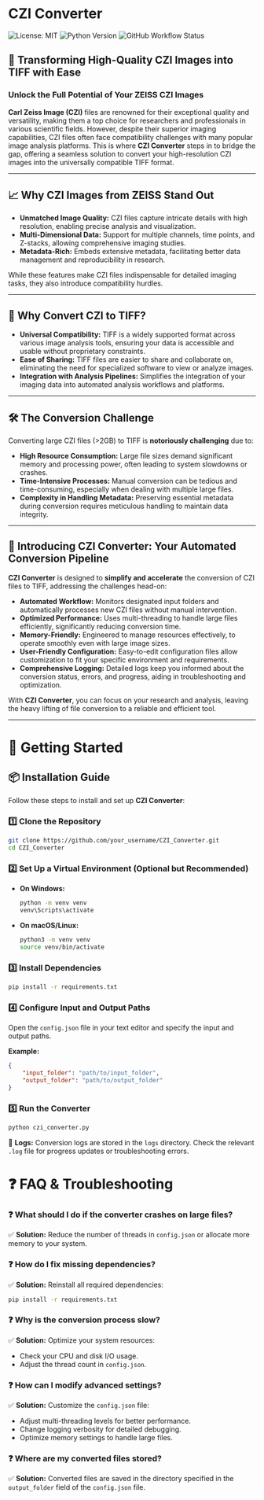 # CZI Converter

![License: MIT](https://img.shields.io/badge/License-MIT-yellow.svg)
![Python Version](https://img.shields.io/badge/Python-3.7%2B-blue.svg)
![GitHub Workflow Status](https://img.shields.io/github/workflow/status/your_username/CZI_Converter/CI)

## 🌟 **Transforming High-Quality CZI Images into TIFF with Ease**

### **Unlock the Full Potential of Your ZEISS CZI Images**

**Carl Zeiss Image (CZI)** files are renowned for their exceptional quality and versatility, making them a top choice for researchers and professionals in various scientific fields. However, despite their superior imaging capabilities, CZI files often face compatibility challenges with many popular image analysis platforms. This is where **CZI Converter** steps in to bridge the gap, offering a seamless solution to convert your high-resolution CZI images into the universally compatible TIFF format.

---

## 📈 **Why CZI Images from ZEISS Stand Out**

- **Unmatched Image Quality:** CZI files capture intricate details with high resolution, enabling precise analysis and visualization.
- **Multi-Dimensional Data:** Support for multiple channels, time points, and Z-stacks, allowing comprehensive imaging studies.
- **Metadata-Rich:** Embeds extensive metadata, facilitating better data management and reproducibility in research.

While these features make CZI files indispensable for detailed imaging tasks, they also introduce compatibility hurdles.

---

## 🔄 **Why Convert CZI to TIFF?**

- **Universal Compatibility:** TIFF is a widely supported format across various image analysis tools, ensuring your data is accessible and usable without proprietary constraints.
- **Ease of Sharing:** TIFF files are easier to share and collaborate on, eliminating the need for specialized software to view or analyze images.
- **Integration with Analysis Pipelines:** Simplifies the integration of your imaging data into automated analysis workflows and platforms.

---

## 🛠️ **The Conversion Challenge**

Converting large CZI files (>2GB) to TIFF is **notoriously challenging** due to:

- **High Resource Consumption:** Large file sizes demand significant memory and processing power, often leading to system slowdowns or crashes.
- **Time-Intensive Processes:** Manual conversion can be tedious and time-consuming, especially when dealing with multiple large files.
- **Complexity in Handling Metadata:** Preserving essential metadata during conversion requires meticulous handling to maintain data integrity.

---

## 🚀 **Introducing CZI Converter: Your Automated Conversion Pipeline**

**CZI Converter** is designed to **simplify and accelerate** the conversion of CZI files to TIFF, addressing the challenges head-on:

- **Automated Workflow:** Monitors designated input folders and automatically processes new CZI files without manual intervention.
- **Optimized Performance:** Uses multi-threading to handle large files efficiently, significantly reducing conversion time.
- **Memory-Friendly:** Engineered to manage resources effectively, to operate smoothly even with large image sizes.
- **User-Friendly Configuration:** Easy-to-edit configuration files allow customization to fit your specific environment and requirements.
- **Comprehensive Logging:** Detailed logs keep you informed about the conversion status, errors, and progress, aiding in troubleshooting and optimization.

With **CZI Converter**, you can focus on your research and analysis, leaving the heavy lifting of file conversion to a reliable and efficient tool.

---
# 🚀 Getting Started

## 📦 Installation Guide

Follow these steps to install and set up **CZI Converter**:

### 1️⃣ Clone the Repository
```bash
git clone https://github.com/your_username/CZI_Converter.git
cd CZI_Converter
```

### 2️⃣ Set Up a Virtual Environment (Optional but Recommended)
- **On Windows:**
  ```bash
  python -m venv venv
  venv\Scripts\activate
  ```
- **On macOS/Linux:**
  ```bash
  python3 -m venv venv
  source venv/bin/activate
  ```

### 3️⃣ Install Dependencies
```bash
pip install -r requirements.txt
```

### 4️⃣ Configure Input and Output Paths
Open the `config.json` file in your text editor and specify the input and output paths.

**Example:**
```json
{
    "input_folder": "path/to/input_folder",
    "output_folder": "path/to/output_folder"
}
```

### 5️⃣ Run the Converter
```bash
python czi_converter.py
```

📂 **Logs:** Conversion logs are stored in the `logs` directory. Check the relevant `.log` file for progress updates or troubleshooting errors.


# ❓ FAQ & Troubleshooting

### ❓ What should I do if the converter crashes on large files?
✅ **Solution:** Reduce the number of threads in `config.json` or allocate more memory to your system.

### ❓ How do I fix missing dependencies?
✅ **Solution:** Reinstall all required dependencies:
```bash
pip install -r requirements.txt
```

### ❓ Why is the conversion process slow?
✅ **Solution:** Optimize your system resources:
- Check your CPU and disk I/O usage.
- Adjust the thread count in `config.json`.

### ❓ How can I modify advanced settings?
✅ **Solution:** Customize the `config.json` file:
- Adjust multi-threading levels for better performance.
- Change logging verbosity for detailed debugging.
- Optimize memory settings to handle large files.

### ❓ Where are my converted files stored?
✅ **Solution:** Converted files are saved in the directory specified in the `output_folder` field of the `config.json` file.
